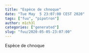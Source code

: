 ```yaml
---
title: "Espèce de chnoque"
date: "Tue May  5 23:07:00 CEST 2020"
tags: ["fuu", "pipotron"]
author: m1ch3l
categories: ["generated"]
slug: "fuu/2020-05-05-23:07:00"
---
```


Espèce de chnoque
